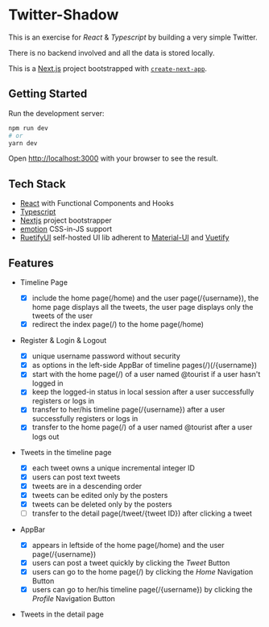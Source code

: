 # Twitter-Shadow

This is an exercise for _React_ & _Typescript_ by building a very simple Twitter.

There is no backend involved and all the data is stored locally.

This is a [Next.js](https://nextjs.org/) project bootstrapped with [`create-next-app`](https://github.com/vercel/next.js/tree/canary/packages/create-next-app).

## Getting Started

Run the development server:

```bash
npm run dev
# or
yarn dev
```

Open [http://localhost:3000](http://localhost:3000) with your browser to see the result.

## Tech Stack

- [React](https://reactjs.org/docs/hooks-intro.html) with Functional Components and Hooks
- [Typescript](https://www.typescriptlang.org/docs/handbook/2/types-from-types.html)
- [Nextjs](https://nextjs.org/docs/getting-started) project bootstrapper
- [emotion](https://github.com/emotion-js/emotion) CSS-in-JS support
- [RuetifyUI](https://github.com/KyLoc20/Ruetify-UI) self-hosted UI lib adherent to [Material-UI](https://mui.com/) and [Vuetify](https://vuetifyjs.com/en/)

## Features

- Timeline Page

  - [x] include the home page(/home) and the user page(/{username}),
        the home page displays all the tweets, the user page displays only the tweets of the user
  - [x] redirect the index page(/) to the home page(/home)

- Register & Login & Logout

  - [x] unique username password without security
  - [x] as options in the left-side AppBar of timeline pages(/)(/{username})
  - [x] start with the home page(/) of a user named @tourist if a user hasn't logged in
  - [x] keep the logged-in status in local session after a user successfully registers or logs in
  - [x] transfer to her/his timeline page(/{username}) after a user successfully registers or logs in
  - [x] transfer to the home page(/) of a user named @tourist after a user logs out

- Tweets in the timeline page

  - [x] each tweet owns a unique incremental integer ID
  - [x] users can post text tweets
  - [x] tweets are in a descending order
  - [x] tweets can be edited only by the posters
  - [x] tweets can be deleted only by the posters
  - [ ] transfer to the detail page(/tweet/{tweet ID}) after clicking a tweet

- AppBar

  - [x] appears in leftside of the home page(/home) and the user page(/{username})
  - [x] users can post a tweet quickly by clicking the _Tweet_ Button
  - [x] users can go to the home page(/) by clicking the _Home_ Navigation Button
  - [x] users can go to her/his timeline page(/{username}) by clicking the _Profile_ Navigation Button

- Tweets in the detail page
